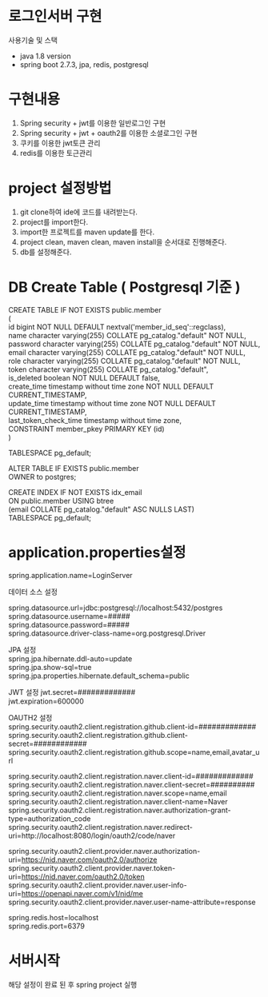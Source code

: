# 로그인서버 구현
 사용기술 및 스택
 - java 1.8 version
 - spring boot 2.7.3, jpa, redis, postgresql

# 구현내용
 1. Spring security + jwt를 이용한 일반로그인 구현
 2. Spring security + jwt + oauth2를 이용한 소셜로그인 구현
 3. 쿠키를 이용한 jwt토큰 관리
 4. redis를 이용한 토근관리

# project 설정방법
 1. git clone하여 ide에 코드를 내려받는다.
 2. project를 import한다.
 3. import한 프로젝트를 maven update를 한다.
 4. project clean, maven clean, maven install을 순서대로 진행해준다.
 5. db를 설정해준다.

# DB Create Table ( Postgresql 기준 )

  CREATE TABLE IF NOT EXISTS public.member  
  (  
      id bigint NOT NULL DEFAULT nextval('member_id_seq'::regclass),  
      name character varying(255) COLLATE pg_catalog."default" NOT NULL,  
      password character varying(255) COLLATE pg_catalog."default" NOT NULL,  
      email character varying(255) COLLATE pg_catalog."default" NOT NULL,  
      role character varying(255) COLLATE pg_catalog."default" NOT NULL,  
      token character varying(255) COLLATE pg_catalog."default",  
      is_deleted boolean NOT NULL DEFAULT false,  
      create_time timestamp without time zone NOT NULL DEFAULT CURRENT_TIMESTAMP,  
      update_time timestamp without time zone NOT NULL DEFAULT CURRENT_TIMESTAMP,  
      last_token_check_time timestamp without time zone,  
      CONSTRAINT member_pkey PRIMARY KEY (id)  
  )  
  
  TABLESPACE pg_default;  
  
  ALTER TABLE IF EXISTS public.member  
      OWNER to postgres;  

  
  CREATE INDEX IF NOT EXISTS idx_email  
      ON public.member USING btree  
      (email COLLATE pg_catalog."default" ASC NULLS LAST)  
      TABLESPACE pg_default;  

    
# application.properties설정  

  spring.application.name=LoginServer  
  
  데이터 소스 설정  
  
  spring.datasource.url=jdbc:postgresql://localhost:5432/postgres  
  spring.datasource.username=#####  
  spring.datasource.password=#####  
  spring.datasource.driver-class-name=org.postgresql.Driver  
  
  JPA  설정  
  spring.jpa.hibernate.ddl-auto=update  
  spring.jpa.show-sql=true  
  spring.jpa.properties.hibernate.default_schema=public  

  JWT 설정
  jwt.secret=#############  
  jwt.expiration=600000  
  
  OAUTH2 설정  
  spring.security.oauth2.client.registration.github.client-id=#############  
  spring.security.oauth2.client.registration.github.client-secret=############  
  spring.security.oauth2.client.registration.github.scope=name,email,avatar_url  
  
  spring.security.oauth2.client.registration.naver.client-id=#############  
  spring.security.oauth2.client.registration.naver.client-secret=##########  
  spring.security.oauth2.client.registration.naver.scope=name,email  
  spring.security.oauth2.client.registration.naver.client-name=Naver  
  spring.security.oauth2.client.registration.naver.authorization-grant-type=authorization_code  
  spring.security.oauth2.client.registration.naver.redirect-uri=http://localhost:8080/login/oauth2/code/naver  
  
  spring.security.oauth2.client.provider.naver.authorization-uri=https://nid.naver.com/oauth2.0/authorize  
  spring.security.oauth2.client.provider.naver.token-uri=https://nid.naver.com/oauth2.0/token  
  spring.security.oauth2.client.provider.naver.user-info-uri=https://openapi.naver.com/v1/nid/me  
  spring.security.oauth2.client.provider.naver.user-name-attribute=response  
  
  spring.redis.host=localhost  
  spring.redis.port=6379  

# 서버시작  
 해당 설정이 완료 된 후 spring project 실행  

